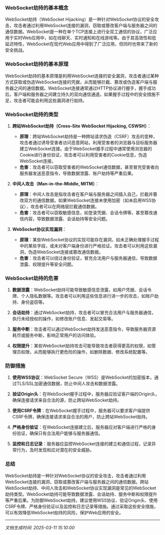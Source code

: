 ### WebSocket劫持的基本概念

WebSocket劫持（WebSocket Hijacking）是一种针对WebSocket协议的安全攻击，攻击者通过利用WebSocket连接的漏洞，窃取或篡改客户端与服务器之间的通信数据。WebSocket是一种在单个TCP连接上进行全双工通信的协议，广泛应用于实时Web应用中，如在线聊天、实时通知和在线游戏等。由于其高效性和低延迟特性，WebSocket在现代Web应用中得到了广泛应用，但同时也带来了新的安全挑战。

### WebSocket劫持的基本原理

WebSocket劫持的基本原理是利用WebSocket连接的安全漏洞，攻击者通过某种方式获取或伪造WebSocket连接的凭据，从而能够拦截、篡改或伪造客户端与服务器之间的通信数据。WebSocket连接通常通过HTTP协议进行握手，握手成功后，客户端和服务器之间建立持久的双向通信通道。如果握手过程中的安全措施不足，攻击者可能会利用这些漏洞进行劫持。

### WebSocket劫持的类型

1. **跨站WebSocket劫持（Cross-Site WebSocket Hijacking, CSWSH）**：
   - **原理**：跨站WebSocket劫持是一种跨站请求伪造（CSRF）攻击的变种，攻击者通过诱导受害者访问恶意网站，利用受害者的浏览器与目标服务器建立WebSocket连接。由于WebSocket握手过程中通常使用浏览器的Cookie进行身份验证，攻击者可以利用受害者的Cookie信息，伪造WebSocket连接。
   - **危害**：攻击者可以窃取受害者的WebSocket通信数据，甚至冒充受害者向服务器发送恶意指令，导致数据泄露、账户劫持等严重后果。

2. **中间人攻击（Man-in-the-Middle, MITM）**：
   - **原理**：中间人攻击是指攻击者在客户端与服务器之间插入自己，拦截并篡改双方的通信数据。如果WebSocket连接未使用加密（如未启用WSS协议），攻击者可以在网络层拦截通信数据。
   - **危害**：攻击者可以窃取敏感信息，如登录凭据、会话令牌等，甚至篡改通信内容，导致数据泄露、会话劫持等安全问题。

3. **WebSocket协议实现漏洞**：
   - **原理**：某些WebSocket协议的实现可能存在漏洞，如未正确处理握手过程中的某些字段，或未对客户端身份进行严格验证。攻击者可以利用这些漏洞，伪造WebSocket连接或篡改通信数据。
   - **危害**：攻击者可以绕过身份验证，冒充合法用户与服务器通信，导致数据泄露、权限提升等安全问题。

### WebSocket劫持的危害

1. **数据泄露**：WebSocket劫持可能导致敏感信息泄露，如用户凭据、会话令牌、个人隐私数据等。攻击者可以利用这些信息进行进一步的攻击，如账户劫持、身份盗窃等。

2. **会话劫持**：通过WebSocket劫持，攻击者可以冒充合法用户与服务器通信，执行未经授权的操作，如修改账户信息、发起交易等。

3. **服务中断**：攻击者可以通过WebSocket劫持发送恶意指令，导致服务器资源耗尽或服务中断，影响正常用户的访问体验。

4. **权限提升**：某些WebSocket劫持攻击可能导致攻击者获得更高的权限，如管理员权限，从而能够执行更危险的操作，如删除数据、修改系统配置等。

### 防御措施

1. **使用WSS协议**：WebSocket Secure（WSS）是WebSocket的加密版本，通过TLS/SSL加密通信数据，防止中间人攻击和数据泄露。

2. **验证Origin头**：在WebSocket握手过程中，服务器应验证客户端的Origin头，确保连接请求来自合法的源，防止跨站WebSocket劫持。

3. **使用CSRF令牌**：在WebSocket握手过程中，服务器可以要求客户端提供CSRF令牌，确保连接请求来自合法的用户，防止跨站WebSocket劫持。

4. **严格身份验证**：在WebSocket连接建立后，服务器应对客户端进行严格的身份验证，确保只有合法用户能够与服务器通信。

5. **监控和日志记录**：服务器应监控WebSocket连接的建立和通信过程，记录异常行为，及时发现和应对潜在的安全威胁。

### 总结

WebSocket劫持是一种针对WebSocket协议的安全攻击，攻击者通过利用WebSocket连接的漏洞，窃取或篡改客户端与服务器之间的通信数据。跨站WebSocket劫持、中间人攻击和WebSocket协议实现漏洞是常见的WebSocket劫持类型。WebSocket劫持可能导致数据泄露、会话劫持、服务中断和权限提升等严重后果。为防御WebSocket劫持，建议使用WSS协议、验证Origin头、使用CSRF令牌、严格身份验证以及监控和日志记录等措施。通过采取这些安全措施，可以有效降低WebSocket劫持的风险，保护Web应用的安全。

---

*文档生成时间: 2025-03-11 15:10:00*






















